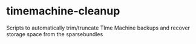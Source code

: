 # timemachine-cleanup
Scripts to automatically trim/truncate TIme Machine backups and recover storage space from the sparsebundles
